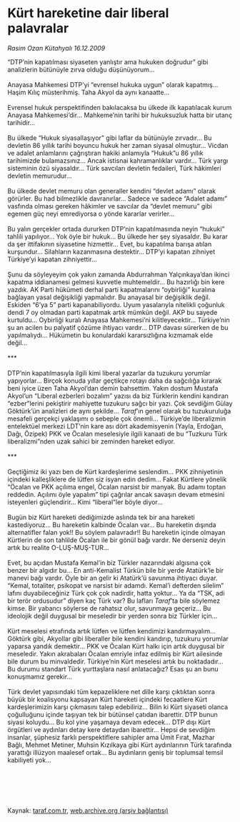 # Kürt hareketine dair liberal palavralar

*Rasim Ozan Kütahyalı 16.12.2009*

<div class="taraf_structure_2col_1zq">
<div class="margen_n">



 <p>“DTP’nin kapatılması siyaseten yanlıştır ama hukuken doğrudur” gibi analizlerin bütünüyle zırva olduğu düşünüyorum... <br/><br/>Anayasa Mahkemesi DTP’yi “evrensel hukuka uygun” olarak kapatmış... Haşim Kılıç müsterihmiş. Taha Akyol da aynı kanaatte... <br/><br/>Evrensel hukuk perspektifinden bakılacaksa bu ülkede ilk kapatılacak kurum Anayasa Mahkemesi’dir... Mahkeme’nin tarihi bir hukuksuzluk hatta bir utanç tarihidir... <br/><br/>Bu ülkede “Hukuk siyasallaşıyor” gibi laflar da bütünüyle zırvadır... Bu devletin 86 yıllık tarihi boyuncu hukuk her zaman siyasal olmuştur... Vicdan ve adalet anlamlarını çağrıştıran hakiki anlamıyla “Hukuk”u 86 yıllık tarihimizde bulamazsınız... Ancak istisnai kahramanlıklar vardır... Türk yargı sisteminin özü siyasaldır... Türk savcıları devletin fedaileri, Türk hâkimleri devletin memurudur... <br/><br/>Bu ülkede devlet memuru olan generaller kendini “devlet adamı” olarak görürler. Bu had bilmezlikle davranırlar... Sadece ve sadece “Adalet adamı” vasfında olması gereken hâkimler ve savcılar da “devlet memuru” gibi egemen güç neyi emrediyorsa o yönde kararlar verirler... <br/><br/>Bu yalın gerçekler ortada dururken DTP’nin kapatılmasında neyin “hukuki” tahlili yapılıyor... Yok öyle bir hukuk... Bu ülkede her şey siyasaldır. Bu karar da şer ittifakının siyasetine hizmettir... Evet, bu kapatılma barışa atılan kurşundur... Silahların kazanmasına destektir... DTP’yi kapatan zihniyet Türkiye’yi kapatan zihniyettir... <br/><br/>Şunu da söyleyeyim çok yakın zamanda Abdurrahman Yalçınkaya’dan ikinci kapatma iddianamesi gelmesi kuvvetle muhtemeldir... Bu hazırlığı bin kere yazdık. AK Parti hükümeti derhal parti kapatmalarını “oybirliği” kuralına bağlayan yasal değişikliği yapmalıdır. Bu anayasal bir değişiklik değil. Eskiden “6’ya 5” parti kapanabiliyordu. Uyum yasalarıyla nitelikli çoğunluk dendi 7 oy olmadan parti kapatmak artık mümkün değil. AKP bu sayede kurtuldu... Oybirliği kuralı Anayasa Mahkemesi’ni kilitleyecektir... Türkiye’nin şu an acilen bu palyatif çözüme ihtiyacı vardır... DTP davası sürerken de bu yapılmalıydı... Hükümetin bu konulardaki kararsızlığına kızmamak elde değil... <br/><br/>*** <br/><br/>DTP’nin kapatılmasıyla ilgili kimi liberal yazarlar da tuzukuru yorumlar yapıyorlar... Birçok konuda yıllar geçtikçe rotayı daha da sağcılığa kırarak beni iyice üzen Taha Akyol’dan demin bahsettim. Yakın dostum Mustafa Akyol’un “Liberal ezberleri bozalım” yazısı da biz Türklerin kendini kandıran “ezber”lerini pekiştirir mahiyette tuzukuru sağcı bir yazı. Çok sevdiğim Gülay Göktürk’ün analizleri de aynı şekilde... <i>Taraf</i>’ın genel olarak bu tuzukuruluğa mesafeli gerçekçi yaklaşımı o sebeple çok önemli... Türkiye’de liberalizmin entelektüel merkezi LDT’nin kare ası dört akademisyenin (Yayla, Erdoğan, Dağı, Özipek) PKK ve Öcalan meselesiyle ilgili kanaati de bu “Tuzkuru Türk liberalizmi”nden uzak sahici bir zeminden hareket ediyor. <br/><br/>*** <br/><br/>Geçtiğimiz iki yazı ben de Kürt kardeşlerime seslendim... PKK zihniyetinin içindeki kalleşliklere de lütfen siz isyan edin dedim... Fakat Kürtlere yönelik “Öcalan ve PKK açılıma engel, Öcalan narsist bir manyak. Bu adamı toptan reddedin. Açılımı öyle yapalım” tipi çağrılar ancak savaşın devam etmesini isteyenleri güçlendirir... Kimi “liberal”ler böyle diyor... <br/><br/>Bugün biz Kürt hareketi dediğimizde aslında tek bir ana hareketi kastediyoruz... Bu hareketin kalbinde Öcalan var... Bu hareketin dışında alternatifler falan yok!! Bu söylem palavradır!! Bu hareketin içinde olmayan Kürtlerin de son tahlilde Öcalan ile bir gönül bağı vardır. Ne derseniz deyin artık bu realite O-LUŞ-MUŞ-TUR... <br/><br/>Evet, bu açıdan Mustafa Kemal’in biz Türkler nazarındaki algısına çok benzer bir algıdır bu... En anti-Kemalist Türkün bile bir yerde Atatürk’le bir manevi bağı vardır. Öyle bir an gelir ki Atatürk’ü savunma ihtiyacı duyar. “Kemal, totaliter, psikopat ve narsist bir adamdı. Kemal’i defterden silelim” lafını duyabileceğiniz Türk çok çok nadirdir, hatta yoktur... Ya da “TSK, adi bir terör ordusudur” diyen kaç Türk var? Bu lafları <i>Taraf</i>’ta bile söylemez kimse. Bir yabancı söylerse de rahatsız olur, savunmaya geçeriz... Bu ideolojik değil duygusal bir meseledir bir yerden sonra biz Türkler için... <br/><br/>Kürt meselesi etrafında artık lütfen ve lütfen kendimizi kandırmayalım... Göktürk gibi, Akyollar gibi liberaller bile kendini kandırıp, tuzukuru yorumlar yaparsa yandık demektir... PKK ve Öcalan Kürt halkı için artık duygusal bir meseledir. Yakın akrabaları Öcalan emriyle infaz edilmiş bir Kürt ailesinde bile durum bu minvaldedir. Türkiye’nin Kürt meselesi artık bu noktadadır... Bu durumu standart Türk yurttaşlara nasıl anlatacağız? Esas şu an bunu konuşmamız gerekir... <br/><br/>Türk devlet yapısındaki tüm kepazeliklere net dille karşı çıktıktan sonra büyük bir koalisyonu kapsayan Kürt hareketi içindeki fecaatlere Kürt kardeşlerimizin karşı çıkmasını talep edebiliriz... Bilin ki Kürt siyaseti olanca çoğulluğunu içinde taşıyan tek bir bütünsel çatıdan ibarettir. DTP bunun siyasi koluydu... Bu kol yine yaşamaya devam edecek... DTP dışı Kürt örgütleri ve aydınları detay kere detaydan ibarettir... Hepsi de sevdiğim insanlar, şüphesiz farklı perspektiflere sahipler ama Ümit Fırat, Mazhar Bağlı, Mehmet Metiner, Muhsin Kızılkaya gibi Kürt aydınlarının Türk tarafında yarattığı illüzyon maalesef ortak... Bu aydınların geniş bir toplumsal temsil kabiliyeti yok...</p>
<br/>
<br/>
<br/>



<br/>


<div id="taraf_not">
</div>

</div>


</div>

Kaynak: [taraf.com.tr](http://taraf.com.tr:80/makale/9061.htm), [web.archive.org (arşiv bağlantısı)](http://web.archive.org/web/20100302230955/http://taraf.com.tr:80/makale/9061.htm)
